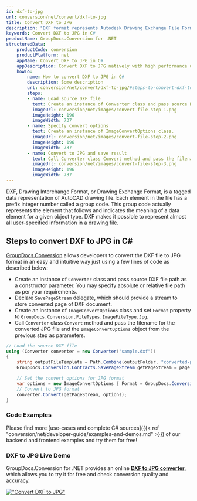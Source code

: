 ```yaml
---
id: dxf-to-jpg
url: conversion/net/convert/dxf-to-jpg
title: Convert DXF to JPG
description: "DXF format represents Autodesk Drawing Exchange File Format with .dxf extension. Learn how to convert DXF to JPG file programmatically in C# language using GroupDocs.Conversion for .NET library."
keywords: Convert DXF to JPG in C#
productName: GroupDocs.Conversion for .NET
structuredData:
    productCode: conversion
    productPlatform: net
    appName: Convert DXF to JPG in C#
    appDescription: Convert DXF to JPG natively with high performance using C# language and server side GroupDocs.Conversion for .NET APIs, without the use of any software like Microsoft or Open Office.
    howTo:
        name: How to convert DXF to JPG in C# 
        description: Some description
        url: conversion/net/convert/dxf-to-jpg/#steps-to-convert-dxf-to-jpg-in-c
        steps:
        - name: Load source DXF file 
          text: Create an instance of Converter class and pass source DXF file path as a constructor parameter. You may specify absolute or relative file path as per your requirements. 
          imageUrl: conversion/net/images/convert-file-step-1.png
          imageHeight: 196
          imageWidth: 737
        - name: Specify convert options 
          text: Create an instance of ImageConvertOptions class.
          imageUrl: conversion/net/images/convert-file-step-2.png
          imageHeight: 196
          imageWidth: 737
        - name: Convert to JPG and save result 
          text: Call Converter class Convert method and pass the filename for the converted HTML file and the ImageConvertOptions object from the previous step as parameters.
          imageUrl: conversion/net/images/convert-file-step-3.png
          imageHeight: 196
          imageWidth: 737
---
```


DXF, Drawing Interchange Format, or Drawing Exchange Format, is a tagged data representation of AutoCAD drawing file. Each element in the file has a prefix integer number called a group code. This group code actually represents the element that follows and indicates the meaning of a data element for a given object type. DXF makes it possible to represent almost all user-specified information in a drawing file.

## Steps to convert DXF to JPG in C#

[GroupDocs.Conversion](https://products.groupdocs.com/conversion/net) allows developers to convert the DXF file to JPG format in an easy and intuitive way just using a few lines of code as described below:

* Create an instance of `Converter` class and pass source DXF file path as a constructor parameter. You may specify absolute or relative file path as per your requirements. 
* Declare `SavePageStream` delegate, which should provide a stream to store converted page of DXF document.
* Create an instance of `ImageConvertOptions` class and set `Format` property to `GroupDocs.Conversion.FileTypes.ImageFileType.Jpg`.
* Call `Converter` class `Convert` method and pass the filename for the converted JPG file and the `ImageConvertOptions` object from the previous step as parameters.

```csharp
// Load the source DXF file
using (Converter converter = new Converter("sample.dxf"))
{
    string outputFileTemplate = Path.Combine(outputFolder, "converted-page-{0}.jpg");
    GroupDocs.Conversion.Contracts.SavePageStream getPageStream = page => new FileStream(string.Format(outputFileTemplate, page), FileMode.Create);

    // Set the convert options for JPG format
    var options = new ImageConvertOptions { Format = GroupDocs.Conversion.FileTypes.ImageFileType.Jpg };   
    // Convert to JPG format
    converter.Convert(getPageStream, options);
}
```

### Code Examples

Please find more [use-cases and complete C# sources]({{< ref "conversion/net/developer-guide/examples-and-demos.md" >}}) of our backend and frontend examples and try them for free!

### DXF to JPG Live Demo

GroupDocs.Conversion for .NET provides an online [**DXF to JPG converter**](https://products.groupdocs.app/conversion/dxf-to-jpg), which allows you to try it for free and check conversion quality and accuracy.

[!["Convert DXF to JPG"](conversion/net/images/convert-to-jpg/convert-dxf-to-jpg.png)](https://products.groupdocs.app/conversion/dxf-to-jpg)